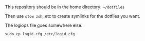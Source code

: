 This repository should be in the home directory: `~/dotfiles`

Then use `stow zsh`, etc to create symlinks for the dotfiles you want.

The logiops file goes somewhere else:

`sudo cp logid.cfg /etc/logid.cfg`
